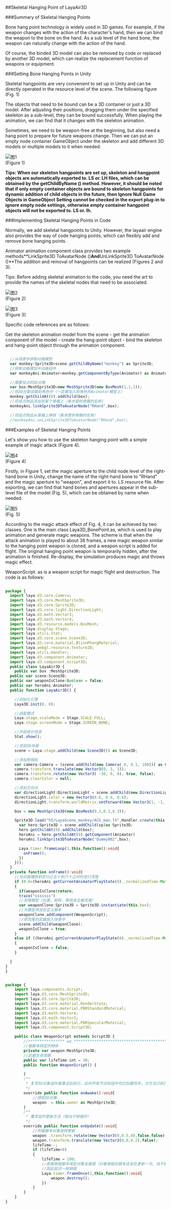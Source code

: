 ##Skeletal Hanging Point of LayaAir3D

###Summary of Skeletal Hanging Points

Bone hang point technology is widely used in 3D games. For example, if the weapon changes with the action of the character's hand, then we can bind the weapon to the bone on the hand. As a sub level of the hand bone, the weapon can naturally change with the action of the hand.

Of course, the binded 3D model can also be removed by code or replaced by another 3D model, which can realize the replacement function of weapons or equipment.



###Setting Bone Hanging Points in Unity

Skeletal hangpoints are very convenient to set up in Unity and can be directly operated in the resource level of the scene. The following figure (Fig. 1)

The objects that need to be bound can be a 3D container or just a 3D model. After adjusting their positions, dragging them under the specified skeleton as a sub-level, they can be bound successfully. When playing the animation, we can find that it changes with the skeleton animation.

Sometimes, we need to be weapon-free at the beginning, but also need a hang point to prepare for future weapons change. Then we can put an empty node container GameObject under the skeleton and add different 3D models or multiple models to it when needed.

![图1](img/1.png)<br>(Figure 1)

**Tips: When our skeleton hangpoints are set up, skeleton and hangpoint objects are automatically exported to. LS or. LH files, which can be obtained by the getChildByName () method. However, it should be noted that if only empty container objects are bound to skeleton hangpoints for dynamic addition of child objects in the future, then Ignore Null Game Objects in GameObject Setting cannot be checked in the export plug-in to ignore empty node settings, otherwise empty container hangpoint objects will not be exported to. LS or. lh.**  



###Implementing Skeletal Hanging Points in Code

Normally, we add skeletal hangpoints to Unity. However, the layaair engine also provides the way of code hanging points, which can flexibly add and remove bone hanging points.

Animator animation component class provides two example methods**LinkSprite3D ToAvatarNode ()**And**UnLinkSprite3D ToAvatarNode ()**The addition and removal of hangpoints can be realized (Figures 2 and 3).

Tips: Before adding skeletal animation to the code, you need the art to provide the names of the skeletal nodes that need to be associated.

![图2](img/2.png)<br> (Figure 2)

![图3](img/3.png)<br> (Figure 3)

Specific code references are as follows:

Get the skeleton animation model from the scene - get the animation component of the model - create the hang-point object - bind the skeleton and hang-point object through the animation component.


```typescript

  //从场景中获取动画模型
  var monkey:Sprite3D=scene.getChildByName("monkey") as Sprite3D;
  //获取动画模型中动画组件
  var monkeyAni:Animator=monkey.getComponentByType(Animator) as Animator;

  //需要挂点的3D对象
  var box:MeshSprite3D=new MeshSprite3D(new BoxMesh(1,1,1));
  //将3D对象加载到角色中（一定要加入到角色的Animator模型上）
  monkey.getChildAt(0).addChild(box);
  //将挂点物品添加到某个骨骼上（美术提供骨骼的名称）
  monkeyAni.linkSprite3DToAvatarNode("RHand",box);

  //将挂点物品从骨骼上移除（美术提供骨骼的名称）
  //monkeyAni.unLinkSprite3DToAvatarNode("RHand",box);
```




###Examples of Skeletal Hanging Points

Let's show you how to use the skeleton hanging point with a simple example of magic attack (Figure 4).

![图4](img/4.gif)<br> (Figure 4)

Firstly, in Figure 1, set the magic aperture to the child node level of the right-hand bone in Unity, change the name of the right-hand bone to "RHand" and the magic aperture to "weapon", and export it to. LS resource file. After exporting, we can find that hand bones and apertures appear in the sub-level file of the model (Fig. 5), which can be obtained by name when needed.

![图5](img/5.png)<br> (Fig. 5)

According to the magic attack effect of Fig. 4, it can be achieved by two classes. One is the main class Laya3D_BonePoint.as, which is used to play animation and generate magic weapons. The scheme is that when the attack animation is played to about 36 frames, a new magic weapon similar to the hanging point weapon is cloned, and a weapon script is added for flight. The original hanging point weapon is temporarily hidden, after the animation is finished. Re-display, the simulation produces magic and throws magic effect.

WeaponScript. as is a weapon script for magic flight and destruction. The code is as follows:


```typescript

package {
  import laya.d3.core.Camera;
  import laya.d3.core.MeshSprite3D;
  import laya.d3.core.Sprite3D;
  import laya.d3.core.light.DirectionLight;
  import laya.d3.math.Vector3;
  import laya.d3.math.Vector4;
  import laya.d3.resource.models.BoxMesh;
  import laya.display.Stage;
  import laya.utils.Stat;
  import laya.d3.core.scene.Scene3D;
  import laya.d3.core.material.BlinnPhongMaterial;
  import laya.webgl.resource.Texture2D;
  import laya.utils.Handler;
  import laya.d3.component.Animator;
  import laya.d3.component.Script3D;
  public class LayaAir3D {
    public var box :MeshSprite3D;
  public var scene:Scene3D;
  public var weaponIsClone:Boolean = false;
  public var heroAni:Animator;
  public function LayaAir3D() {

    //初始化引擎
    Laya3D.init(0, 0);

    //适配模式
    Laya.stage.scaleMode = Stage.SCALE_FULL;
    Laya.stage.screenMode = Stage.SCREEN_NONE;

    //开启统计信息
    Stat.show();

    //添加3D场景
    scene = Laya.stage.addChild(new Scene3D()) as Scene3D;

    //添加照相机
    var camera:Camera = (scene.addChild(new Camera( 0, 0.1, 100))) as Camera;
    camera.transform.translate(new Vector3(0, 3, 3));
    camera.transform.rotate(new Vector3( -30, 0, 0), true, false);
    camera.clearColor = null;

    //添加方向光
    var directionLight:DirectionLight = scene.addChild(new DirectionLight()) as DirectionLight;
    directionLight.color = new Vector3(0.6, 0.6, 0.6);
    directionLight.transform.worldMatrix.setForward(new Vector3(1, -1, 0));

    box = new MeshSprite3D(new BoxMesh(0.3,0.3,0.3));

    Sprite3D.load("h5/LayaScene_monkey/ACG_man.lh",Handler.create(this,function(sp:Sprite3D):void{
      var hero:Sprite3D = scene.addChild(sp)as Sprite3D;
      hero.getChildAt(0).addChild(box);
      heroAni = hero.getChildAt(0).getComponent(Animator)
      heroAni.linkSprite3DToAvatarNode("Dummy002",box);

      Laya.timer.frameLoop(1,this,function():void{
        onFrame();
      })
    }));
  }
  private function onFrame():void{ 
    //当动画播放到百分之五十到六十之间时进行克隆
    if (0.6>(heroAni.getCurrentAnimatorPlayState(0)._normalizedTime-Math.floor(heroAni.getCurrentAnimatorPlayState(0)._normalizedTime))>0.5)
    {
      if(weaponIsClone)return;
      trace("sssssss")
      //克隆模型（位置，矩阵，等信息全被克隆）
      var weaponClone:Sprite3D = Sprite3D.instantiate(this.box);
      //为模型添加在定义脚本
      weaponClone.addComponent(WeaponScript);		
      //把克隆的武器放入场景中
      scene.addChild(weaponClone);
      weaponIsClone = true;
    }
    else if ((heroAni.getCurrentAnimatorPlayState(0)._normalizedTime-Math.floor(heroAni.getCurrentAnimatorPlayState(0)._normalizedTime))>0.98)
    {
      weaponIsClone = false;
    }

  }
}
}
```



```typescript

package {
	import laya.components.Script;
	import laya.d3.core.MeshSprite3D;
	import laya.d3.core.Sprite3D;
	import laya.d3.core.material.RenderState;
	import laya.d3.core.material.PBRStandardMaterial;
	import laya.d3.math.Vector4;
	import laya.d3.math.Vector3;
	import laya.d3.core.material.PBRSpecularMaterial;
	import laya.d3.component.Script3D;

	public class WeaponScript extends Script3D {
		//**************** wq *****************************************
        //被脚本绑定的物体
        private var weapon:MeshSprite3D;
        //武器生命周期
        public var lifeTime:int = 30;
		public function WeaponScript() {

        }
        /**
		 * 复写3D对象组件被激活后执行，此时所有节点和组件均已创建完毕，次方法只执行一次
		 */
        override public function onAwake():void{
            //得到3D对象
            weapon  = this.owner as MeshSprite3D;
        }
        /**
		 * 覆写组件更新方法（相当于帧循环）
		 */	
        override public function onUpdate():void{
            //所属脚本对象旋转更新
            weapon .transform.rotate(new Vector3(0,0.5,0),false,false);
            weapon.transform.translate(new Vector3(0,0,0.2),false);
            lifeTime--;
            if (lifeTime<0)
            {
                lifeTime = 100;
                //直接销毁脚本保定对象会报错（对象销毁后脚本还会在更新一次，找不到绑定对象会错误）
                //因此延迟一帧销毁
                Laya.timer.frameOnce(1,this,function():void{
                    weapon.destroy();
                })
            }
        }
    }
}
```
